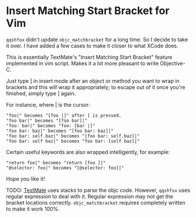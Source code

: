 Insert Matching Start Bracket for Vim
=====================================

`qqshfox` didn't update `objc_matchbracket` for a long time.
So I decide to take it over. 
I have added a few cases to make it closer to what XCode does.

This is essentially TextMate's "Insert Matching Start Bracket" feature implemented in vim script. Makes it a lot more pleasant to write Objective-C.

Just type ] in insert mode after an object or method you want to wrap in brackets and this will wrap it appropriately; to escape out of it once you're finished, simply type ] again.

For instance, where | is the cursor:
```objc
"foo|" becomes "[foo |]" after ] is pressed.
"foo bar|" becomes "[foo bar]|"
"foo: bar|" becomes "foo: [bar |]"
"foo bar: baz|" becomes "[foo bar: baz]|"
"foo bar: self.baz|" becomes "[foo bar: self.baz]|"
"foo bar: self baz|" becomes "foo bar: [self baz]|"
```

Certain useful keywords are also wrapped intelligently, for example:
```objc
"return foo|" becomes "return [foo ]|"
"@selector: foo|" becomes "[@selector: foo]|"
```

Hope you like it!

TODO: [TextMate](https://github.com/textmate/objective-c.tmbundle/blob/master/Commands/Insert%20Matching%20Start%20Bracket.tmCommand) uses stacks to parse the objc code. However, `qqshfox` uses regular expression to deal with it. Regular expression may not get the bracket locations correctly. `objc_matchbracket` requires completely written to make it work 100%.
